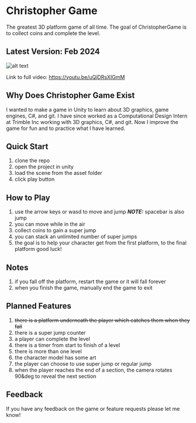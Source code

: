 # Christopher Game
The greatest 3D platform game of all time. The goal of ChristopherGame is to collect coins and complete the level.

## Latest Version: Feb 2024
![alt text](https://github.com/burstfire301/ChristopherGame/blob/main/feb-update.gif)

Link to full video: https://youtu.be/uQjDRsXIGmM

## Why Does Christopher Game Exist
I wanted to make a game in Unity to learn about 3D graphics, game engines, C#, and git. I have since worked as a Computational Design Intern at Trimble Inc working with 3D graphics, C#, and git. Now I improve the game for fun and to practice what I have learned.

## Quick Start
1. clone the repo
2. open the project in unity
5. load the scene from the asset folder
6. click play button

## How to Play
1. use the arrow keys or wasd to move and jump
**_NOTE:_** spacebar is also jump
2. you can move while in the air
3. collect coins to gain a super jump
4. you can stack an unlimited number of super jumps
5. the goal is to help your character get from the first platform, to the final platform
good luck!

## Notes
1. if you fall off the platform, restart the game or it will fall forever
2. when you finish the game, manually end the game to exit

## Planned Features
1. ~~there is a platform underneath the player which catches them when they fall~~
2. there is a super jump counter
3. a player can complete the level
4. there is a timer from start to finish of a level
5. there is more than one level
6. the character model has some art
7. the player can choose to use super jump or regular jump
8. when the player reaches the end of a section, the camera rotates 90&deg to reveal the next section

## Feedback
If you have any feedback on the game or feature requests please let me know!
